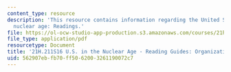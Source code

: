 ```yaml
---
content_type: resource
description: 'This resource contains information regarding the United States in the
  nuclear age: Readings.'
file: https://ol-ocw-studio-app-production.s3.amazonaws.com/courses/21h-211-the-united-states-in-the-nuclear-age-spring-2016/562907ebfb70ff5062003261190072c7_MIT21H_211S16_Organization.pdf
file_type: application/pdf
resourcetype: Document
title: '21H.211S16 U.S. in the Nuclear Age - Reading Guides: Organization Men'
uid: 562907eb-fb70-ff50-6200-3261190072c7
---
```

